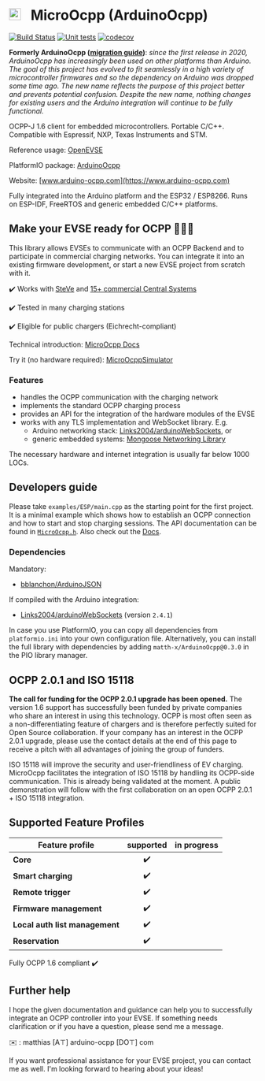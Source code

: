 # <img src="https://user-images.githubusercontent.com/63792403/133922028-fefc8abb-fde9-460b-826f-09a458502d17.png" alt="Icon" height="24"> &nbsp; MicroOcpp (ArduinoOcpp)

[![Build Status]( https://github.com/matth-x/MicroOcpp/workflows/PlatformIO%20CI/badge.svg)](https://github.com/matth-x/MicroOcpp/actions)
[![Unit tests]( https://github.com/matth-x/MicroOcpp/workflows/Unit%20tests/badge.svg)](https://github.com/matth-x/MicroOcpp/actions)
[![codecov](https://codecov.io/github/matth-x/ArduinoOcpp/branch/develop/graph/badge.svg?token=UN6LO96HM7)](https://codecov.io/github/matth-x/ArduinoOcpp)

**Formerly ArduinoOcpp ([migration guide](https://matth-x.github.io/MicroOcpp/migration/))**: *since the first release in 2020, ArduinoOcpp has increasingly been used on other platforms than Arduino. The goal of this project has evolved to fit seamlessly in a high variety of microcontroller firmwares and so the dependency on Arduino was dropped some time ago. The new name reflects the purpose of this project better and prevents potential confusion. Despite the new name, nothing changes for existing users and the Arduino integration will continue to be fully functional.*

OCPP-J 1.6 client for embedded microcontrollers. Portable C/C++. Compatible with Espressif, NXP, Texas Instruments and STM.

Reference usage: [OpenEVSE](https://github.com/OpenEVSE/ESP32_WiFi_V4.x/blob/master/src/ocpp.cpp)

PlatformIO package: [ArduinoOcpp](https://platformio.org/lib/show/11975/ArduinoOcpp)

Website: [www.arduino-ocpp.com](https://www.arduino-ocpp.com)

Fully integrated into the Arduino platform and the ESP32 / ESP8266. Runs on ESP-IDF, FreeRTOS and generic embedded C/C++ platforms.

## Make your EVSE ready for OCPP :car::electric_plug::battery:

This library allows EVSEs to communicate with an OCPP Backend and to participate in commercial charging networks. You can integrate it into an existing firmware development, or start a new EVSE project from scratch with it.

:heavy_check_mark: Works with [SteVe](https://github.com/RWTH-i5-IDSG/steve) and [15+ commercial Central Systems](https://www.arduino-ocpp.com/#h.314525e8447cc93c_81)

:heavy_check_mark: Tested in many charging stations

:heavy_check_mark: Eligible for public chargers (Eichrecht-compliant)

Technical introduction: [MicroOcpp Docs](https://matth-x.github.io/MicroOcpp/intro-tech)

Try it (no hardware required): [MicroOcppSimulator](https://github.com/matth-x/MicroOcppSimulator)

### Features

- handles the OCPP communication with the charging network
- implements the standard OCPP charging process
- provides an API for the integration of the hardware modules of the EVSE
- works with any TLS implementation and WebSocket library. E.g.
   - Arduino networking stack: [Links2004/arduinoWebSockets](https://github.com/Links2004/arduinoWebSockets), or
   - generic embedded systems: [Mongoose Networking Library](https://github.com/cesanta/mongoose)

The necessary hardware and internet integration is usually far below 1000 LOCs.

## Developers guide

Please take `examples/ESP/main.cpp` as the starting point for the first project. It is a minimal example which shows how to establish an OCPP connection and how to start and stop charging sessions. The API documentation can be found in [`MicroOcpp.h`](https://github.com/matth-x/MicroOcpp/blob/master/src/MicroOcpp.h). Also check out the [Docs](https://matth-x.github.io/MicroOcpp).

### Dependencies

Mandatory:

- [bblanchon/ArduinoJSON](https://github.com/bblanchon/ArduinoJson)

If compiled with the Arduino integration:

- [Links2004/arduinoWebSockets](https://github.com/Links2004/arduinoWebSockets) (version `2.4.1`)

In case you use PlatformIO, you can copy all dependencies from `platformio.ini` into your own configuration file. Alternatively, you can install the full library with dependencies by adding `matth-x/ArduinoOcpp@0.3.0` in the PIO library manager.

## OCPP 2.0.1 and ISO 15118

**The call for funding for the OCPP 2.0.1 upgrade has been opened.** The version 1.6 support has successfully been funded by private companies who share an interest in using this technology. OCPP is most often seen as a non-differentiating feature of chargers and is therefore perfectly suited for Open Source collaboration. If your company has an interest in the OCPP 2.0.1 upgrade, please use the contact details at the end of this page to receive a pitch with all advantages of joining the group of funders.

ISO 15118 will improve the security and user-friendliness of EV charging. MicroOcpp facilitates the integration of ISO 15118 by handling its OCPP-side communication. This is already being validated at the moment. A public demonstration will follow with the first collaboration on an open OCPP 2.0.1 + ISO 15118 integration.

## Supported Feature Profiles

| Feature profile | supported | in progress |
| -------------- | :---------: | :-----------: |
| **Core** | :heavy_check_mark: |
| **Smart charging** | :heavy_check_mark: |
| **Remote trigger** | :heavy_check_mark: |
| **Firmware management** | :heavy_check_mark: |
| **Local auth list management** | :heavy_check_mark: |
| **Reservation** | :heavy_check_mark: |

Fully OCPP 1.6 compliant :heavy_check_mark:

## Further help

I hope the given documentation and guidance can help you to successfully integrate an OCPP controller into your EVSE. If something needs clarification or if you have a question, please send me a message.

:envelope: : matthias [A⊤] arduino-ocpp [DО⊤] com

If you want professional assistance for your EVSE project, you can contact me as well. I'm looking forward to hearing about your ideas!
